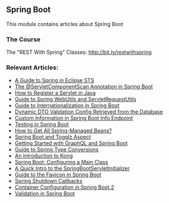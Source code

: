 ## Spring Boot

This module contains articles about Spring Boot

### The Course
The "REST With Spring" Classes: http://bit.ly/restwithspring

### Relevant Articles:

- [A Guide to Spring in Eclipse STS](https://www.baeldung.com/eclipse-sts-spring)
- [The @ServletComponentScan Annotation in Spring Boot](https://www.baeldung.com/spring-servletcomponentscan)
- [How to Register a Servlet in Java](https://www.baeldung.com/register-servlet)
- [Guide to Spring WebUtils and ServletRequestUtils](https://www.baeldung.com/spring-webutils-servletrequestutils)
- [Guide to Internationalization in Spring Boot](https://www.baeldung.com/spring-boot-internationalization)
- [Dynamic DTO Validation Config Retrieved from the Database](https://www.baeldung.com/spring-dynamic-dto-validation)
- [Custom Information in Spring Boot Info Endpoint](https://www.baeldung.com/spring-boot-info-actuator-custom)
- [Testing in Spring Boot](https://www.baeldung.com/spring-boot-testing)
- [How to Get All Spring-Managed Beans?](https://www.baeldung.com/spring-show-all-beans)
- [Spring Boot and Togglz Aspect](https://www.baeldung.com/spring-togglz)
- [Getting Started with GraphQL and Spring Boot](https://www.baeldung.com/spring-graphql)
- [Guide to Spring Type Conversions](https://www.baeldung.com/spring-type-conversions)
- [An Introduction to Kong](https://www.baeldung.com/kong)
- [Spring Boot: Configuring a Main Class](https://www.baeldung.com/spring-boot-main-class)
- [A Quick Intro to the SpringBootServletInitializer](https://www.baeldung.com/spring-boot-servlet-initializer)
- [Guide to the Favicon in Spring Boot](https://www.baeldung.com/spring-boot-favicon)
- [Spring Shutdown Callbacks](https://www.baeldung.com/spring-shutdown-callbacks)
- [Container Configuration in Spring Boot 2](https://www.baeldung.com/embeddedservletcontainercustomizer-configurableembeddedservletcontainer-spring-boot)
- [Validation in Spring Boot](https://www.baeldung.com/spring-boot-bean-validation)

